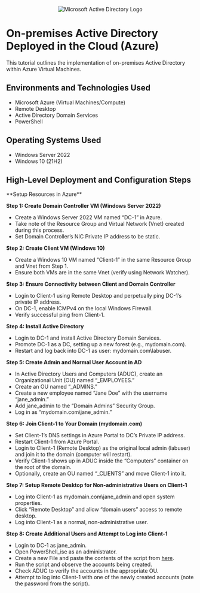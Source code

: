 <p align="center">
<img src="https://i.imgur.com/pU5A58S.png" alt="Microsoft Active Directory Logo"/>
</p>

<h1>On-premises Active Directory Deployed in the Cloud (Azure)</h1>
This tutorial outlines the implementation of on-premises Active Directory within Azure Virtual Machines.<br />




<h2>Environments and Technologies Used</h2>

- Microsoft Azure (Virtual Machines/Compute)
- Remote Desktop
- Active Directory Domain Services
- PowerShell

<h2>Operating Systems Used </h2>

- Windows Server 2022
- Windows 10 (21H2)



<h2>High-Level Deployment and Configuration Steps</h2>

<p>

</p>
<p>
**Setup Resources in Azure**

**Step 1: Create Domain Controller VM (Windows Server 2022)**
- Create a Windows Server 2022 VM named “DC-1” in Azure.
- Take note of the Resource Group and Virtual Network (Vnet) created during this process.
- Set Domain Controller’s NIC Private IP address to be static.

**Step 2: Create Client VM (Windows 10)**
- Create a Windows 10 VM named “Client-1” in the same Resource Group and Vnet from Step 1.
- Ensure both VMs are in the same Vnet (verify using Network Watcher).

**Step 3: Ensure Connectivity between Client and Domain Controller**
- Login to Client-1 using Remote Desktop and perpetually ping DC-1’s private IP address.
- On DC-1, enable ICMPv4 on the local Windows Firewall.
- Verify successful ping from Client-1.

**Step 4: Install Active Directory**
- Login to DC-1 and install Active Directory Domain Services.
- Promote DC-1 as a DC, setting up a new forest (e.g., mydomain.com).
- Restart and log back into DC-1 as user: mydomain.com\labuser.

**Step 5: Create Admin and Normal User Account in AD**
- In Active Directory Users and Computers (ADUC), create an Organizational Unit (OU) named “_EMPLOYEES.”
- Create an OU named “_ADMINS.”
- Create a new employee named “Jane Doe” with the username “jane_admin.”
- Add jane_admin to the “Domain Admins” Security Group.
- Log in as “mydomain.com\jane_admin.”

**Step 6: Join Client-1 to Your Domain (mydomain.com)**
- Set Client-1’s DNS settings in Azure Portal to DC’s Private IP address.
- Restart Client-1 from Azure Portal.
- Login to Client-1 (Remote Desktop) as the original local admin (labuser) and join it to the domain (computer will restart).
- Verify Client-1 shows up in ADUC inside the “Computers” container on the root of the domain.
- Optionally, create an OU named “_CLIENTS” and move Client-1 into it.

**Step 7: Setup Remote Desktop for Non-administrative Users on Client-1**
- Log into Client-1 as mydomain.com\jane_admin and open system properties.
- Click “Remote Desktop” and allow “domain users” access to remote desktop.
- Log into Client-1 as a normal, non-administrative user.

**Step 8: Create Additional Users and Attempt to Log into Client-1**
- Login to DC-1 as jane_admin.
- Open PowerShell_ise as an administrator.
- Create a new File and paste the contents of the script from [here](https://github.com/Csingh558/Generate-Names/edit/main/README.md).
- Run the script and observe the accounts being created.
- Check ADUC to verify the accounts in the appropriate OU.
- Attempt to log into Client-1 with one of the newly created accounts (note the password from the script).
</p>
<br />


